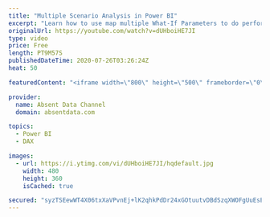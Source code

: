 ```yaml
---
title: "Multiple Scenario Analysis in Power BI"
excerpt: "Learn how to use map multiple What-If Parameters to do perform insightful scenario analysis using Power BI\r Contact me on Linkedin:\r https://www.linkedin.com/in/gaelimholland/"
originalUrl: https://youtube.com/watch?v=dUHboiHE7JI
type: video
price: Free
length: PT9M57S
publishedDateTime: 2020-07-26T03:26:24Z
heat: 50

featuredContent: "<iframe width=\"800\" height=\"500\" frameborder=\"0\" src=\"https://www.youtube.com/embed/dUHboiHE7JI\" allow=\"accelerometer; autoplay; encrypted-media; gyroscope; picture-in-picture\" allowfullscreen></iframe>"

provider:
  name: Absent Data Channel
  domain: absentdata.com

topics:
  - Power BI
  - DAX

images:
  - url: https://i.ytimg.com/vi/dUHboiHE7JI/hqdefault.jpg
    width: 480
    height: 360
    isCached: true

secured: "syzTSEewWT4X06txXaVPvnEj+lK2qhkPdDr24xGOtuutvDBdSzqXWOFgUuEsEvidhfjo7vrxAkks8NjAobhANfrOZf8mQuCPg8vufwa0GfnJEkpCHDXf38y+vDOWosgYBfaxfFS+m6unwW0T63k0NJLIOIdkIK7gako/UOmbzdZjSgi32Z2SNn5gmJXv2bK3ui+dM8Z4SkdJGGlT0zL1l9oroq2drZUFsdWG/44/1ywMAQ5cYOIMxKXRAe9zaUbks5FanayqWAMarA3oyGuFgU0ebY/rSKsYroUM4OBRbIt6O+KyQhGhihe5RpBKz+KAU/Z976ZMqMqlJDKNPlbxUlGY0kvbbzBS134LThkAH3SBakM10EKAABkzcGLhbUOxeIUNgm60FHporb85zZsKjKYELF2EaADqmz4BOPcLvsU=;HwhDfvob1KX1xXIqMPsO9A=="
---
```


